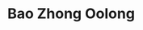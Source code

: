 ---
title: Bao Zhong Oolong
color: yellow-green
info: ein günstiger Vertreter der modernen grünen, ungerösteten Oolongs mit offenen Blatt.

shop: Taiwan Tea Crafts
shop-url: https://www.taiwanteacrafts.com/product/baguashan-spring-bao-zhong-tea/
order-id: 2022-ttc-1
order-date: Januar 2022
key: 1

show-details: true
type: Oolong
country: Taiwan
harvest: Frühling 2021
harvest-style: maschinengepflückt
elevation: 350m
location: Baguashan
cultivar: Si Ji Chun
oxidation: sehr niedrig
roasting: keine

gongfu: true
gongfu-temperature: 85°C
gongfu-weight: 6g pro 100ml 
gongfu-volume: ca. 2/3 des Gefäßes gefüllt ist
gongfu-rinse: blitz
gongfu-first: 10 Sekunden
gongfu-further: +10 Sekunden pro Aufguss
gongfu-increase-temperature: true
---